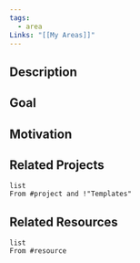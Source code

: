 ```yaml
---
tags:
  - area
Links: "[[My Areas]]"
---
```

## Description

## Goal

## Motivation

## Related Projects

```dataview
list
From #project and !"Templates"
```

## Related Resources

```dataview
list
From #resource
```